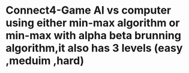 # Connect4-Game AI vs computer using either min-max algorithm or min-max with alpha beta brunning algorithm,it also has 3 levels (easy ,meduim ,hard)
